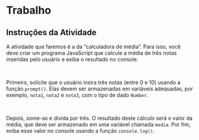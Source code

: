 # Trabalho

## Instruções da Atividade

A atividade que faremos é a da “calculadora de média”. Para isso, você deve criar um programa JavaScript que calcule a média de três notas inseridas pelo usuário e exiba o resultado no console.

<br>

Primeiro, solicite que o usuário insira três notas (entre 0 e 10) usando a função `prompt()`. Elas devem ser armazenadas em variáveis adequadas, por exemplo, `nota1`, `nota2` e `nota3`, com o tipo de dado `Number`. 

<br>

Depois, some-as e divida por três. O resultado deste cálculo será o valor da média, que deve ser armazenado em uma variável chamada `media`. Por fim, exiba esse valor no console usando a função `console.log()`.

